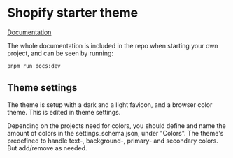 # Shopify starter theme

[Documentation](https://erikthalen.github.io/shopify-starter/)

The whole documentation is included in the repo when starting your own project, and can be seen by running:

```sh
pnpm run docs:dev
```

## Theme settings

The theme is setup with a dark and a light favicon, and a browser color theme. This is edited in theme settings.

Depending on the projects need for colors, you should define and name the amount of colors in the settings_schema.json, under "Colors". The theme's predefined to handle text-, background-, primary- and secondary colors. But add/remove as needed.
